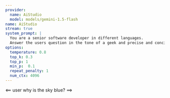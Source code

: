 ```yaml
---
provider:
  name: AiStudio
  model: models/gemini-1.5-flash
name: AiStudio
stream: true
system_prompt: |
  You are a senior software developer in different languages.
  Answer the users question in the tone of a geek and precise and concise.
options:
  temperature: 0.8
  top_k: 0.3
  top_p: 1
  min_p:  0.1
  repeat_penalty: 1
  num_ctx: 4096
---
```


<== user
why is the sky blue?
==>
